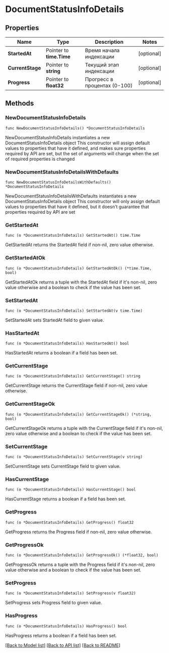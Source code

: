 # DocumentStatusInfoDetails

## Properties

Name | Type | Description | Notes
------------ | ------------- | ------------- | -------------
**StartedAt** | Pointer to **time.Time** | Время начала индексации | [optional] 
**CurrentStage** | Pointer to **string** | Текущий этап индексации | [optional] 
**Progress** | Pointer to **float32** | Прогресс в процентах (0-100) | [optional] 

## Methods

### NewDocumentStatusInfoDetails

`func NewDocumentStatusInfoDetails() *DocumentStatusInfoDetails`

NewDocumentStatusInfoDetails instantiates a new DocumentStatusInfoDetails object
This constructor will assign default values to properties that have it defined,
and makes sure properties required by API are set, but the set of arguments
will change when the set of required properties is changed

### NewDocumentStatusInfoDetailsWithDefaults

`func NewDocumentStatusInfoDetailsWithDefaults() *DocumentStatusInfoDetails`

NewDocumentStatusInfoDetailsWithDefaults instantiates a new DocumentStatusInfoDetails object
This constructor will only assign default values to properties that have it defined,
but it doesn't guarantee that properties required by API are set

### GetStartedAt

`func (o *DocumentStatusInfoDetails) GetStartedAt() time.Time`

GetStartedAt returns the StartedAt field if non-nil, zero value otherwise.

### GetStartedAtOk

`func (o *DocumentStatusInfoDetails) GetStartedAtOk() (*time.Time, bool)`

GetStartedAtOk returns a tuple with the StartedAt field if it's non-nil, zero value otherwise
and a boolean to check if the value has been set.

### SetStartedAt

`func (o *DocumentStatusInfoDetails) SetStartedAt(v time.Time)`

SetStartedAt sets StartedAt field to given value.

### HasStartedAt

`func (o *DocumentStatusInfoDetails) HasStartedAt() bool`

HasStartedAt returns a boolean if a field has been set.

### GetCurrentStage

`func (o *DocumentStatusInfoDetails) GetCurrentStage() string`

GetCurrentStage returns the CurrentStage field if non-nil, zero value otherwise.

### GetCurrentStageOk

`func (o *DocumentStatusInfoDetails) GetCurrentStageOk() (*string, bool)`

GetCurrentStageOk returns a tuple with the CurrentStage field if it's non-nil, zero value otherwise
and a boolean to check if the value has been set.

### SetCurrentStage

`func (o *DocumentStatusInfoDetails) SetCurrentStage(v string)`

SetCurrentStage sets CurrentStage field to given value.

### HasCurrentStage

`func (o *DocumentStatusInfoDetails) HasCurrentStage() bool`

HasCurrentStage returns a boolean if a field has been set.

### GetProgress

`func (o *DocumentStatusInfoDetails) GetProgress() float32`

GetProgress returns the Progress field if non-nil, zero value otherwise.

### GetProgressOk

`func (o *DocumentStatusInfoDetails) GetProgressOk() (*float32, bool)`

GetProgressOk returns a tuple with the Progress field if it's non-nil, zero value otherwise
and a boolean to check if the value has been set.

### SetProgress

`func (o *DocumentStatusInfoDetails) SetProgress(v float32)`

SetProgress sets Progress field to given value.

### HasProgress

`func (o *DocumentStatusInfoDetails) HasProgress() bool`

HasProgress returns a boolean if a field has been set.


[[Back to Model list]](../README.md#documentation-for-models) [[Back to API list]](../README.md#documentation-for-api-endpoints) [[Back to README]](../README.md)


